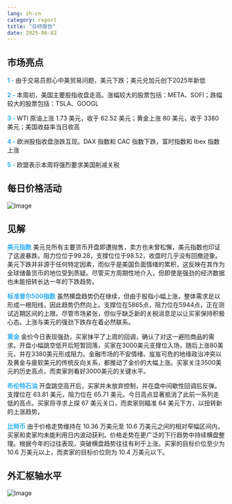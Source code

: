 ```yaml
---
lang: zh-cn
category: report
title: "日终报告"
date: 2025-06-02
---
```



<h2>市场亮点</h2>
<strong style="color: #2caef7;">1 - </strong> 由于交易员担心中美贸易问题，美元下跌；美元兑加元创下2025年新低

<strong style="color: #2caef7;">2 - </strong> 本周初，美国主要股指收盘走高。涨幅较大的股票包括：META、SOFI；跌幅较大的股票包括：TSLA、GOOGL

<strong style="color: #2caef7;">3 - </strong> WTI 原油上涨 1.73 美元，收于 62.52 美元；黄金上涨 80 美元，收于 3380 美元；美国收益率当日收高

<strong style="color: #2caef7;">4 - </strong> 欧洲股指收盘涨跌互现。DAX 指数和 CAC 指数下跌，富时指数和 Ibex 指数上涨

<strong style="color: #2caef7;">5 - </strong> 欧盟表示本周将强烈要求美国削减关税



<h2>每日价格活动</h2>
<img src="https://markleighedu.github.io/img/Jun-2025/02-Jun-2025/price.jpg" alt="Image"/>

<h2>见解</h2>
<strong style="color: #2caef7;">美元指数</strong> 美元兑所有主要货币开盘即遭抛售，卖方也未曾松懈，美元指数也印证了这波暴跌。阻力位位于99.28，支撑位位于98.52，收盘时几乎没有回撤迹象。美元下跌并非源于任何特定因素，而似乎是美国负面情绪的累积，这反映在其作为全球储备货币的地位受到质疑。尽管买方周期性地介入，但即使是强劲的经济数据也未能扭转长达一年的下跌趋势。

<strong style="color: #2caef7;">标准普尔500指数</strong> 虽然横盘趋势仍在继续，但由于股指小幅上涨，整体需求足以形成一根阳线，因此趋势仍然向上。支撑位在5865点，阻力位在5944点，正在测试近期区间的上限。尽管市场紧张，但似乎缺乏新的关税消息足以让买家保持积极心态。上涨与美元的强劲下跌存在着必然联系。

<strong style="color: #2caef7;">黄金</strong> 金价今日表现强劲，买家抹平了上周的回调，确认了对这一避险商品的需求。开盘小幅跳空低开后短暂回落，买家在3000美元支撑位入场，随后上涨80美元，并在3380美元形成阻力。金融市场的不安情绪、岌岌可危的地缘政治冲突以及黄金与疲软美元的传统反向关系，都推动了金价的大幅上涨。买家关注3500美元的历史高点，而卖家则看好3000美元的关键水平。

<strong style="color: #2caef7;">布伦特石油</strong> 开盘跳空高开后，买家并未放弃控制，并在盘中间歇性回调后反弹。支撑位在 63.81 美元，阻力位在 65.71 美元。今日高点显著抵消了此前一系列走低的高点。买家将寻求上探 67 美元关口，而卖家则瞄准 64 美元下方，以扭转新的上涨趋势。

<strong style="color: #2caef7;">比特币</strong> 由于价格走势维持在 10.36 万美元至 10.6 万美元之间的相对窄幅区间内，买家和卖家均未能利用日内波动获利。价格走势在更广泛的下行趋势中持续横盘整理。根据今年的过往表现，突破横盘趋势往往有利于上涨。买家的目标价位至少为 10.6 万美元以上，而卖家的目标价位则为 10.4 万美元以下。



<h2>外汇枢轴水平</h2>
<img src="https://markleighedu.github.io/img/Jun-2025/02-Jun-2025/pivot.jpg" alt="Image"/>
